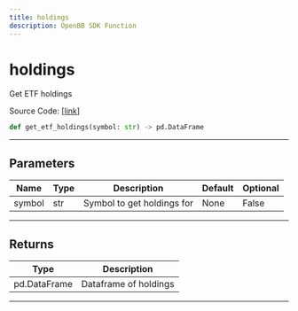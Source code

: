 ```yaml
---
title: holdings
description: OpenBB SDK Function
---
```


# holdings

Get ETF holdings

Source Code: [[link](https://github.com/OpenBB-finance/OpenBBTerminal/tree/main/openbb_terminal/etf/stockanalysis_model.py#L82)]

```python
def get_etf_holdings(symbol: str) -> pd.DataFrame
```
---
## Parameters

| Name | Type | Description | Default | Optional |
| ---- | ---- | ----------- | ------- | -------- |
| symbol | str | Symbol to get holdings for | None | False |

---
## Returns

| Type | Description |
| ---- | ----------- |
| pd.DataFrame | Dataframe of holdings |

---
